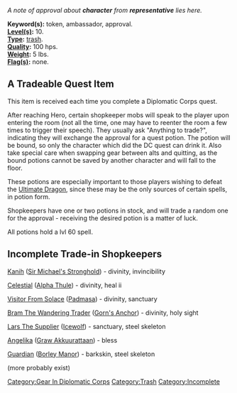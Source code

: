*A note of approval about <b>character</b> from <b>representative</b>
lies here.*

**Keyword(s):** token, ambassador, approval.  
**[Level(s)](Object_Level "wikilink"):** 10.  
**[Type](:Category:_Object_Types "wikilink"):**
[trash](:Category:_Trash "wikilink").  
**[Quality](Object_Quality "wikilink"):** 100 hps.  
**[Weight](Object_Weight "wikilink"):** 5 lbs.  
**[Flag(s)](:Category:_Object_Flags "wikilink"):** none.  

## A Tradeable Quest Item

This item is received each time you complete a Diplomatic Corps quest.

After reaching Hero, certain shopkeeper mobs will speak to the player
upon entering the room (not all the time, one may have to reenter the
room a few times to trigger their speech). They usually ask "Anything to
trade?", indicating they will exchange the approval for a quest potion.
The potion will be bound, so only the character which did the DC quest
can drink it. Also take special care when swapping gear between alts and
quitting, as the bound potions cannot be saved by another character and
will fall to the floor.

These potions are especially important to those players wishing to
defeat the [Ultimate Dragon](:Category:Hero_Quest "wikilink"), since
these may be the only sources of certain spells, in potion form.

Shopkeepers have one or two potions in stock, and will trade a random
one for the approval - receiving the desired potion is a matter of luck.

All potions hold a lvl 60 spell.

## Incomplete Trade-in Shopkeepers

[Kanih](Kanih "wikilink") ([Sir Michael's
Stronghold](:Category:Sir_Michael's_Stronghold "wikilink")) - divinity,
invincibility

[Celestial](Celestial "wikilink") ([Alpha
Thule](:Category:Alpha_Thule "wikilink")) - divinity, heal ii

[Visitor From Solace](Visitor_From_Solace "wikilink")
([Padmasa](:Category:Padmasa "wikilink")) - divinity, sanctuary

[Bram The Wandering Trader](Bram_The_Wandering_Trader "wikilink")
([Gorn's Anchor](:Category:Gorn's_Anchor "wikilink")) - divinity, holy
sight

[Lars The Supplier](Lars_The_Supplier "wikilink")
([Icewolf](:Category:Icewolf "wikilink")) - sanctuary, steel skeleton

[Angelika](Angelika "wikilink") ([Graw
Akkuurattaan](:Category:Graw_Akkuurattaan "wikilink")) - bless

[Guardian](Guardian "wikilink") ([Borley
Manor](:Category:Borley_Manor "wikilink")) - barkskin, steel skeleton

(more probably exist)

[Category:Gear In Diplomatic
Corps](Category:Gear_In_Diplomatic_Corps "wikilink")
[Category:Trash](Category:Trash "wikilink")
[Category:Incomplete](Category:Incomplete "wikilink")
